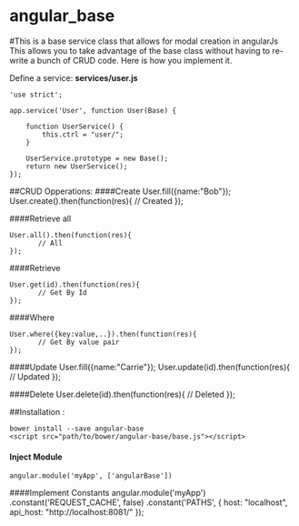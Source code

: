 angular_base
============
#This is a base service class that allows for modal creation in angularJs
This allows you to take advantage of the base class without having to re-write a bunch of CRUD code. Here is how you implement it.

Define a service: **services/user.js**

    'use strict';

    app.service('User', function User(Base) {

        function UserService() {
            this.ctrl = "user/";
        }

        UserService.prototype = new Base();
        return new UserService();
    });
    
##CRUD Opperations:
####Create
    User.fill({name:"Bob"});
    User.create().then(function(res){
    	   // Created
    });
 
####Retrieve all
    
    User.all().then(function(res){
    	   // All
    });
 
####Retrieve 

    User.get(id).then(function(res){
    	   // Get By Id
    });
 
####Where 

    User.where({key:value,..}).then(function(res){
    	   // Get By value pair
    });

####Update
    User.fill({name:"Carrie"});
    User.update(id).then(function(res){
    	   // Updated
    });
    
####Delete
    User.delete(id).then(function(res){
    	   // Deleted
    });
    
##Installation :

    bower install --save angular-base
    <script src="path/to/bower/angular-base/base.js"></script>

#### Inject Module    
    angular.module('myApp', ['angularBase'])
    
####Implement Constants
    angular.module('myApp')
    .constant('REQUEST_CACHE', false)
    .constant('PATHS', {
        host: "localhost",
        api_host: "http://localhost:8081/"
    });
    
    
